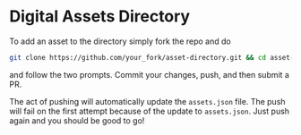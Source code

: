 # Digital Assets Directory #

To add an asset to the directory simply fork the repo and do

```sh
git clone https://github.com/your_fork/asset-directory.git && cd asset-directory && yarn install && yarn add-asset
```

and follow the two prompts.  Commit your changes, push, and then submit a PR.

The act of pushing will automatically update the `assets.json` file.  The push will fail on the first attempt because of the update to `assets.json`.  Just push again and you should be good to go!
